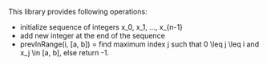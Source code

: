 This library provides following operations:
 - initialize sequence of integers x_0, x_1, ..., x_{n-1}
 - add new integer at the end of the sequence
 - prevInRange(i, [a, b]) = find maximum index j such that 0 \leq j \leq i and x_j \in [a, b], else return -1.
